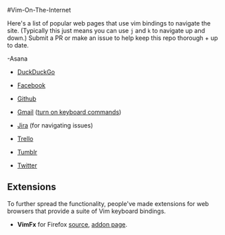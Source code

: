 #Vim-On-The-Internet

Here's a list of popular web pages that use vim bindings to navigate the site. (Typically this just means you can use `j` and `k` to navigate up and down.) Submit a PR or make an issue to help keep this repo thorough + up to date.

-Asana

- <a href = "https://duckduckgo.com/"> DuckDuckGo </a>

- <a href="http://facebook.com">Facebook</a>

- <a href="http://github.com">Github</a> 

- <a href="http://gmail.com">Gmail</a> ([turn on keyboard commands](https://support.google.com/mail/answer/6594?hl=en))

- <a href="http://jira.com">Jira</a> (for navigating issues)

- <a href="http://trello.com">Trello</a>

- <a href="http://tumblr.com">Tumblr</a>

- <a href="http://twitter.com">Twitter</a>



## Extensions

To further spread the functionality, people've made extensions for web browsers that provide a suite of Vim keyboard bindings.

- **VimFx** for Firefox [source](https://github.com/akhodakivskiy/VimFx),  [addon page](https://addons.mozilla.org/en-us/firefox/addon/vimfx).
